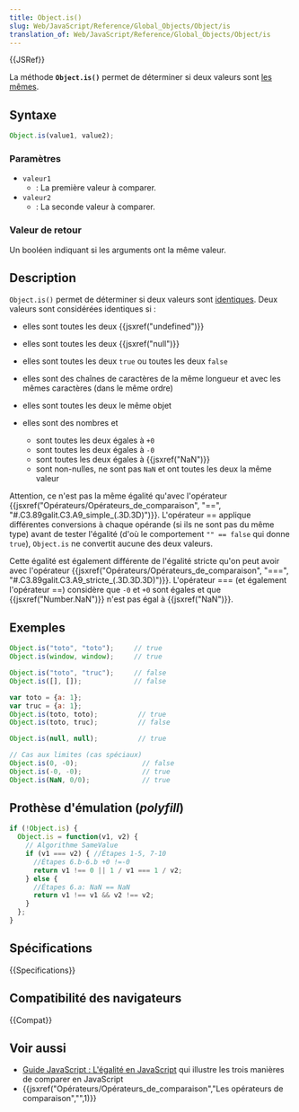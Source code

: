 ```yaml
---
title: Object.is()
slug: Web/JavaScript/Reference/Global_Objects/Object/is
translation_of: Web/JavaScript/Reference/Global_Objects/Object/is
---
```


{{JSRef}}

La méthode **`Object.is()`** permet de déterminer si deux valeurs sont [les mêmes](/fr/docs/Web/JavaScript/Guide/%C3%89galit%C3%A9_en_JavaScript).

## Syntaxe

```js
Object.is(value1, value2);
```

### Paramètres

- `valeur1`
  - : La première valeur à comparer.
- `valeur2`
  - : La seconde valeur à comparer.

### Valeur de retour

Un booléen indiquant si les arguments ont la même valeur.

## Description

`Object.is()` permet de déterminer si deux valeurs sont [identiques](/fr/docs/Web/JavaScript/Guide/%C3%89galit%C3%A9_en_JavaScript). Deux valeurs sont considérées identiques si :

- elles sont toutes les deux {{jsxref("undefined")}}
- elles sont toutes les deux {{jsxref("null")}}
- elles sont toutes les deux `true` ou toutes les deux `false`
- elles sont des chaînes de caractères de la même longueur et avec les mêmes caractères (dans le même ordre)
- elles sont toutes les deux le même objet
- elles sont des nombres et

  - sont toutes les deux égales à `+0`
  - sont toutes les deux égales à `-0`
  - sont toutes les deux égales à {{jsxref("NaN")}}
  - sont non-nulles, ne sont pas `NaN` et ont toutes les deux la même valeur

Attention, ce n'est pas la même égalité qu'avec l'opérateur {{jsxref("Opérateurs/Opérateurs_de_comparaison", "==", "#.C3.89galit.C3.A9_simple_(.3D.3D)")}}. L'opérateur == applique différentes conversions à chaque opérande (si ils ne sont pas du même type) avant de tester l'égalité (d'où le comportement `"" == false` qui donne `true`), `Object.is` ne convertit aucune des deux valeurs.

Cette égalité est également différente de l'égalité stricte qu'on peut avoir avec l'opérateur {{jsxref("Opérateurs/Opérateurs_de_comparaison", "===", "#.C3.89galit.C3.A9_stricte_(.3D.3D.3D)")}}. L'opérateur === (et également l'opérateur ==) considère que `-0` et `+0` sont égales et que {{jsxref("Number.NaN")}} n'est pas égal à {{jsxref("NaN")}}.

## Exemples

```js
Object.is("toto", "toto");     // true
Object.is(window, window);     // true

Object.is("toto", "truc");     // false
Object.is([], []);             // false

var toto = {a: 1};
var truc = {a: 1};
Object.is(toto, toto);          // true
Object.is(toto, truc);          // false

Object.is(null, null);          // true

// Cas aux limites (cas spéciaux)
Object.is(0, -0);                // false
Object.is(-0, -0);               // true
Object.is(NaN, 0/0);             // true
```

## Prothèse d'émulation (_polyfill_)

```js
if (!Object.is) {
  Object.is = function(v1, v2) {
    // Algorithme SameValue
    if (v1 === v2) { //Étapes 1-5, 7-10
      //Étapes 6.b-6.b +0 !=-0
      return v1 !== 0 || 1 / v1 === 1 / v2;
    } else {
      //Étapes 6.a: NaN == NaN
      return v1 !== v1 && v2 !== v2;
    }
  };
}
```

## Spécifications

{{Specifications}}

## Compatibilité des navigateurs

{{Compat}}

## Voir aussi

- [Guide JavaScript : L'égalité en JavaScript](/fr/docs/Web/JavaScript/Guide/Égalité_en_JavaScript) qui illustre les trois manières de comparer en JavaScript
- {{jsxref("Opérateurs/Opérateurs_de_comparaison","Les opérateurs de comparaison","",1)}}
